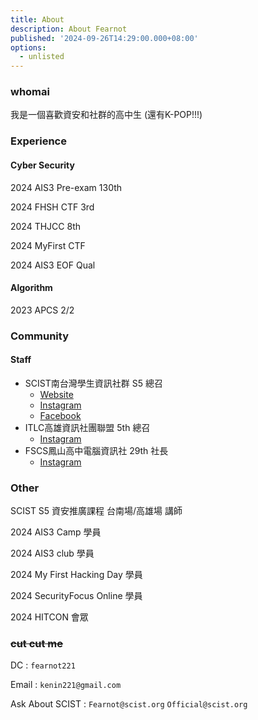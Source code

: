 ```yaml
---
title: About
description: About Fearnot
published: '2024-09-26T14:29:00.000+08:00'
options:
  - unlisted
---
```

### whomai
我是一個喜歡資安和社群的高中生
(還有K-POP!!!)

### Experience
#### Cyber Security
2024 AIS3 Pre-exam 130th

2024 FHSH CTF 3rd

2024 THJCC 8th

2024 MyFirst CTF

2024 AIS3 EOF Qual

#### Algorithm
2023 APCS 2/2

### Community
#### Staff
- SCIST南台灣學生資訊社群 S5 總召
    - [Website](https://scist.org)
    - [Instagram](https://instagram.com/scist.tw)
    - [Facebook](https://facebook.com/scist.tw)
- ITLC高雄資訊社團聯盟 5th 總召
    - [Instagram](https://instagram/kh_itlc)
- FSCS鳳山高中電腦資訊社 29th 社長
    - [Instagram](https://instagram/fssh.cs.club)

### Other
SCIST S5 資安推廣課程 台南場/高雄場 講師

2024 AIS3 Camp 學員

2024 AIS3 club 學員

2024 My First Hacking Day 學員

2024 SecurityFocus Online 學員

2024 HITCON 會眾

### ~~cut cut me~~
DC : `fearnot221`

Email : `kenin221@gmail.com`

Ask About SCIST : 
`Fearnot@scist.org`
`Official@scist.org`
